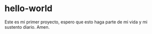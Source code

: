 # hello-world
Este es mi primer proyecto, espero que esto haga parte de mi vida y mi sustento diario. Amen.
